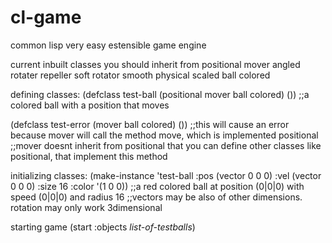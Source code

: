 # cl-game

common lisp very easy estensible game engine

current inbuilt classes you should inherit from
  positional
  mover
  angled
  rotater
  repeller
  soft
  rotator
  smooth
  physical
  scaled
  ball
  colored

defining classes:
  (defclass test-ball (positional mover ball colored) ())
  ;;a colored ball with a position that moves

  (defclass test-error (mover ball colored) ())
  ;;this will cause an error because mover will call the method move, which is implemented positional
  ;;mover doesnt inherit from positional that you can define other classes like positional, that implement this method
  
initializing classes:
  (make-instance 'test-ball :pos (vector 0 0 0) :vel (vector 0 0 0) :size 16 :color '(1 0 0))
  ;;a red colored ball at position (0|0|0) with speed (0|0|0) and radius 16
  ;;vectors may be also of other dimensions. rotation may only work 3dimensional

starting game
  (start :objects *list-of-testballs*)

